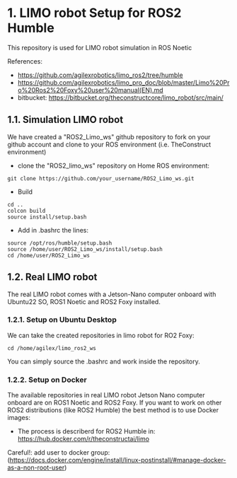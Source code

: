 # **1. LIMO robot Setup for ROS2 Humble**

This repository is used for LIMO robot simulation in ROS Noetic

References:

- https://github.com/agilexrobotics/limo_ros2/tree/humble
- https://github.com/agilexrobotics/limo_pro_doc/blob/master/Limo%20Pro%20Ros2%20Foxy%20user%20manual(EN).md
- bitbucket: https://bitbucket.org/theconstructcore/limo_robot/src/main/

## **1.1. Simulation LIMO robot**

We have created a "ROS2_Limo_ws" github repository to fork on your github account and clone to your ROS environment (i.e. TheConstruct environment)

- clone the "ROS2_limo_ws" repository on Home ROS environment:
````shell
git clone https://github.com/your_username/ROS2_Limo_ws.git
````
- Build
````shell
cd ..
colcon build
source install/setup.bash
````
- Add in .bashrc the lines:
````shell
source /opt/ros/humble/setup.bash
source /home/user/ROS2_Limo_ws/install/setup.bash
cd /home/user/ROS2_Limo_ws
````
## **1.2. Real LIMO robot**

The real LIMO robot comes with a Jetson-Nano computer onboard with Ubuntu22 SO, ROS1 Noetic and  ROS2 Foxy installed. 

### **1.2.1. Setup on Ubuntu Desktop**

We can take the created repositories in limo robot for RO2 Foxy:

````shell
cd /home/agilex/limo_ros2_ws
````
You can simply source the .bashrc and work inside the repository.

### **1.2.2. Setup on Docker**

The available repositories in real LIMO robot Jetson Nano computer onboard are on ROS1 Noetic and ROS2 Foxy. If you want to work on other ROS2 distributions (like ROS2 Humble) the best method is to use Docker images:
- The process is describerd for ROS2 Humble in: https://hub.docker.com/r/theconstructai/limo

Careful!: add user to docker group: (https://docs.docker.com/engine/install/linux-postinstall/#manage-docker-as-a-non-root-user)

